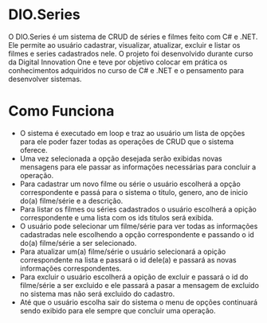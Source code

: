 # DIO.Series
O DIO.Series é um sistema de CRUD de séries e filmes feito com C# e .NET. Ele permite ao usuário cadastrar, visualizar, atualizar, excluir e listar os filmes e series cadastrados nele. O projeto foi desenvolvido durante curso da Digital Innovation One e teve por objetivo colocar em prática os conhecimentos adquiridos no curso de C# e .NET e o pensamento para desenvolver sistemas. 

# Como Funciona
* O sistema é executado em loop e traz ao usuário um lista de opções para ele poder fazer todas as operações de CRUD que o sistema oferece.
* Uma vez selecionada a opção desejada serão exibidas novas mensagens para ele passar as informações necessárias para concluir a operação.
* Para cadastrar um novo filme ou série o usuário escolherá a opção correspondente e passá para o sistema o titulo, genero, ano de inicio do(a) filme/série e a descrição.
* Para listar os filmes ou séries cadastrados o usuário escolherá a opição correspondente e uma lista com os ids titulos será exibida.
* O usuário pode selecionar um filme/série para ver todas as informações cadastradas nele escolhendo a opção correspondente e passando o id do(a) filme/série a ser selecionado.
* Para atualizar um(a) filme/série o usuário selecionará a opição correspondente na lista e passará o id dele(a) e passará as novas informações correspondentes.
* Para excluir o usuário escolherá a opição de excluir e passará o id do filme/série a ser excluido e ele passará a pasar a mensagem de excluido no sistema mas não será excluido do cadastro.
* Até que o usuário escolha sair do sistema o menu de opções continuará sendo exibido para ele sempre que concluir uma operação.
